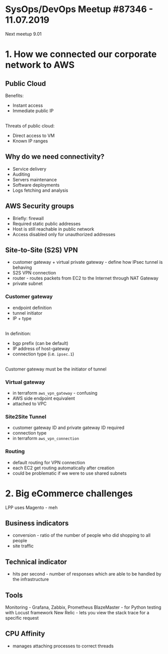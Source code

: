 # SysOps/DevOps Meetup #87346 - 11.07.2019
Next meetup 9.01

# 1. How we connected our corporate network to AWS
## Public Cloud
Benefits:

- Instant access
- Immediate public IP

<br/>Threats of public cloud:

- Direct access to VM
- Known IP ranges

## Why do we need connectivity?
- Service delivery
- Auditing
- Servers maintenance
- Software deployments
- Logs fetching and analysis

## AWS Security groups
- Briefly: firewall
- Required static public addresses
- Host is still reachable in public network
- Access disabled only for unauthorized addresses

## Site-to-Site (S2S) VPN
- customer gateway + virtual private gateway - define how IPsec tunnel is behaving
- S2S VPN connection
- router - routes packets from EC2 to the Internet through NAT Gateway
- private subnet

### Customer gateway
- endpoint definition
- tunnel initiator
- IP + type

<br/>In definition:

- bgp prefix (can be default)
- IP address of host-gateway
- connection type (i.e. `ipsec.1`)

<br/>Customer gateway must be the initiator of tunnel

### Virtual gateway
- in terraform `aws_vpn_gateway` - confusing
- AWS side endpoint equivalent
- attached to VPC

### Site2Site Tunnel
- customer gateway ID and private gateway ID required
- connection type
- in terraform `aws_vpn_connection`

### Routing
- default routing for VPN connection
- each EC2 get routing automatically after creation
- could be problematic if we were to use shared subnets

# 2. Big eCommerce challenges
LPP uses Magento - meh

## Business indicators
- conversion - ratio of the number of people who did shopping to all people
- site traffic

## Technical indicator
- hits per second - number of responses which are able to be handled by the infrastructure

## Tools
Monitoring - Grafana, Zabbix, Prometheus
BlazeMaster - for Python testing with Locust framework
New Relic - lets you view the stack trace for a specific request

## CPU Affinity
- manages attaching processes to correct threads